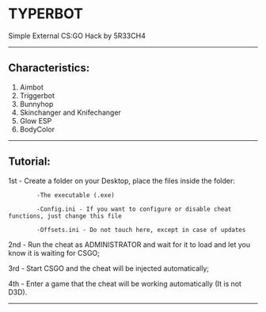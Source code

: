 # TYPERBOT

Simple External CS:GO Hack by 5R33CH4

------------------------------------------------

## Characteristics:


1. Aimbot
2. Triggerbot
3. Bunnyhop
4. Skinchanger and Knifechanger
5. Glow ESP
6. BodyColor

------------------------------------------------

## Tutorial:

1st - Create a folder on your Desktop, place the files inside the folder:

            -The executable (.exe)

            -Config.ini - If you want to configure or disable cheat functions, just change this file

            -Offsets.ini - Do not touch here, except in case of updates

2nd - Run the cheat as ADMINISTRATOR and wait for it to load and let you know it is waiting for CSGO;

3rd - Start CSGO and the cheat will be injected automatically;

4th - Enter a game that the cheat will be working automatically (It is not D3D).

------------------------------------------------